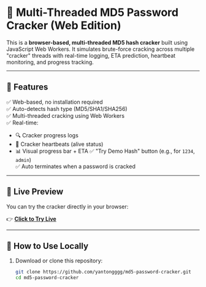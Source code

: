 # 🔐 Multi-Threaded MD5 Password Cracker (Web Edition)

This is a **browser-based, multi-threaded MD5 hash cracker** built using JavaScript Web Workers. It simulates brute-force cracking across multiple "cracker" threads with real-time logging, ETA prediction, heartbeat monitoring, and progress tracking.

---

## 🧪 Features

✅ Web-based, no installation required  
✅ Auto-detects hash type (MD5/SHA1/SHA256)  
✅ Multi-threaded cracking using Web Workers  
✅ Real-time:
- 🔍 Cracker progress logs
- 💓 Cracker heartbeats (alive status)
- 📊 Visual progress bar + ETA
✅ "Try Demo Hash" button (e.g., for `1234`, `admin`)  
✅ Auto terminates when a password is cracked

---

## 🔗 Live Preview

You can try the cracker directly in your browser:

👉 [**Click to Try Live**](https://yantongggg.github.io/md5-password-cracker/)  

---

## 🧰 How to Use Locally

1. Download or clone this repository:
   ```bash
   git clone https://github.com/yantongggg/md5-password-cracker.git
   cd md5-password-cracker
